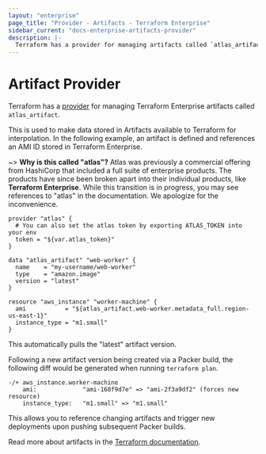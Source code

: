 ```yaml
---
layout: "enterprise"
page_title: "Provider - Artifacts - Terraform Enterprise"
sidebar_current: "docs-enterprise-artifacts-provider"
description: |-
  Terraform has a provider for managing artifacts called `atlas_artifact`.
---
```


# Artifact Provider

Terraform has a [provider](https://terraform.io/docs/providers/index.html) for managing Terraform Enterprise artifacts called `atlas_artifact`.

This is used to make data stored in Artifacts available to Terraform for
interpolation. In the following example, an artifact is defined and references
an AMI ID stored in Terraform Enterprise.

~> **Why is this called "atlas"?** Atlas was previously a commercial offering
from HashiCorp that included a full suite of enterprise products. The products
have since been broken apart into their individual products, like **Terraform
Enterprise**. While this transition is in progress, you may see references to
"atlas" in the documentation. We apologize for the inconvenience.

```hcl
provider "atlas" {
  # You can also set the atlas token by exporting ATLAS_TOKEN into your env
  token = "${var.atlas_token}"
}

data "atlas_artifact" "web-worker" {
  name    = "my-username/web-worker"
  type    = "amazon.image"
  version = "latest"
}

resource "aws_instance" "worker-machine" {
  ami           = "${atlas_artifact.web-worker.metadata_full.region-us-east-1}"
  instance_type = "m1.small"
}
```

This automatically pulls the "latest" artifact version.

Following a new artifact version being created via a Packer build, the following
diff would be generated when running `terraform plan`.

```
-/+ aws_instance.worker-machine
    ami:             "ami-168f9d7e" => "ami-2f3a9df2" (forces new resource)
    instance_type:   "m1.small" => "m1.small"
```

This allows you to reference changing artifacts and trigger new deployments upon
pushing subsequent Packer builds.

Read more about artifacts in the [Terraform documentation](https://terraform.io/docs/providers/terraform-enterprise/r/artifact.html).
